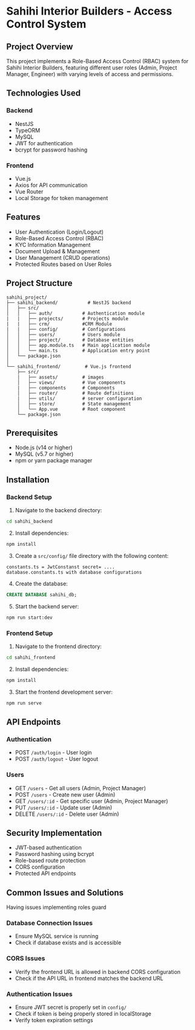 # Sahihi Interior Builders - Access Control System

## Project Overview
This project implements a Role-Based Access Control (RBAC) system for Sahihi Interior Builders, featuring different user roles (Admin, Project Manager, Engineer) with varying levels of access and permissions.

## Technologies Used
### Backend
- NestJS
- TypeORM
- MySQL
- JWT for authentication
- bcrypt for password hashing

### Frontend
- Vue.js
- Axios for API communication
- Vue Router
- Local Storage for token management

## Features
- User Authentication (Login/Logout)
- Role-Based Access Control (RBAC)
- KYC Information Management
- Document Upload & Management
- User Management (CRUD operations)
- Protected Routes based on User Roles

## Project Structure

```
sahihi_project/
├── sahihi_backend/           # NestJS backend
│   ├── src/
│   │   ├── auth/           # Authentication module
|   |   ├── projects/       # Projects module
|   |   ├── crm/            #CRM Module
|   |   ├── config/         # Configurations
│   │   ├── users/          # Users module
│   │   ├── project/        # Database entities
│   │   ├── app.module.ts   # Main application module
│   │   └── main.ts         # Application entry point
│   └── package.json
│
└── sahihi_frontend/         # Vue.js frontend
    ├── src/
    |   ├── assets/         # images
    │   ├── views/          # Vue components
    |   ├── components      # Components
    │   ├── router/         # Route definitions
    |   ├── utils/          # server configuration
    │   ├── store/          # State management
    │   └── App.vue         # Root component
    └── package.json
```

## Prerequisites
- Node.js (v14 or higher)
- MySQL (v5.7 or higher)
- npm or yarn package manager

## Installation

### Backend Setup
1. Navigate to the backend directory:
```bash
cd sahihi_backend
```

2. Install dependencies:
```bash
npm install
```

3. Create a `src/config/` file directory with the following content:
```env
constants.ts = JwtConstanst secret= ....
database.constants.ts with database configurations
```

4. Create the database:
```sql
CREATE DATABASE sahihi_db;
```

5. Start the backend server:
```bash
npm run start:dev
```

### Frontend Setup
1. Navigate to the frontend directory:
```bash
cd sahihi_frontend
```

2. Install dependencies:
```bash
npm install
```

3. Start the frontend development server:
```bash
npm run serve
```

## API Endpoints

### Authentication
- POST `/auth/login` - User login
- POST `/auth/logout` - User logout

### Users
- GET `/users` - Get all users (Admin, Project Manager)
- POST `/users` - Create new user (Admin)
- GET `/users/:id` - Get specific user (Admin, Project Manager)
- PUT `/users/:id` - Update user (Admin)
- DELETE `/users/:id` - Delete user (Admin)

## Security Implementation
- JWT-based authentication
- Password hashing using bcrypt
- Role-based route protection
- CORS configuration
- Protected API endpoints

## Common Issues and Solutions
Having issues implementing roles guard

### Database Connection Issues
- Ensure MySQL service is running
- Check if database exists and is accessible

### CORS Issues
- Verify the frontend URL is allowed in backend CORS configuration
- Check if the API URL in frontend matches the backend URL

### Authentication Issues
- Ensure JWT secret is properly set in `config/`
- Check if token is being properly stored in localStorage
- Verify token expiration settings
